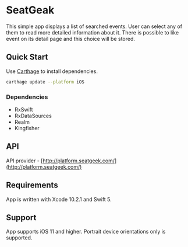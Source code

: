 # SeatGeak

This simple app displays a list of searched events. User can select any of them to read more detailed information about it. There is possible to like event on its detail page and this choice will be stored.

## Quick Start

Use [Carthage](https://github.com/Carthage/Carthage) to install dependencies.

```bash
carthage update --platform iOS
```
### Dependencies
* RxSwift
* RxDataSources
* Realm
* Kingfisher

## API 

API provider - [http://platform.seatgeek.com/](http://platform.seatgeek.com/)

## Requirements
App is written with Xcode 10.2.1 and Swift 5.

## Support
App supports iOS 11 and higher. Portrait device orientations only is supported.
